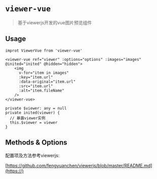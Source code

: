 # `viewer-vue`

> 基于viewerjs开发的vue图片预览组件

## Usage

```
improt ViewerVue from 'viewer-vue'
```


```
<viewer-vue ref="viewer" :options="options" :images="images" @inited="inited" @hidden="hidden">
    <img
      v-for="item in images"
      :key="item.url"
      :data-original="item.url"
      :src="item.url"
      :alt="item.fileName"
    />
</viewer-vue>

private $viewer: any = null
private inited(viewer) {
  // 暴露viewer实例
  this.$viewer = viewer
}
```

## Methods & Options

配置项及方法参考viewerjs:

[https://github.com/fengyuanchen/viewerjs/blob/master/README.md](https://)
